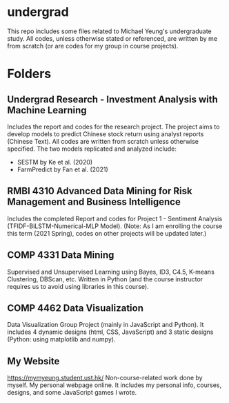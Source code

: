 # undergrad

This repo includes some files related to Michael Yeung's undergraduate study.
All codes, unless otherwise stated or referenced, are written by me from scratch (or are codes for my group in course projects).

# Folders
## Undergrad Research - Investment Analysis with Machine Learning
Includes the report and codes for the research project.
The project aims to develop models to predict Chinese stock return using analyst reports (Chinese Text).
All codes are written from scratch unless otherwise specified. The two models replicated and analyzed include:
- SESTM by Ke et al. (2020)
- FarmPredict by Fan et al. (2021)

## RMBI 4310 Advanced Data Mining for Risk Management and Business Intelligence
Includes the completed Report and codes for Project 1 - Sentiment Analysis (TFIDF-BiLSTM-Numerical-MLP Model). (Note: As I am enrolling the course this term (2021 Spring), codes on other projects will be updated later.)

## COMP 4331 Data Mining
Supervised and Unsupervised Learning using Bayes, ID3, C4.5, K-means Clustering, DBScan, etc.
Written in Python (and the course instructor requires us to avoid using libraries in this course).

## COMP 4462 Data Visualization
Data Visualization Group Project (mainly in JavaScript and Python). It includes 4 dynamic designs (html, CSS, JavaScript) and 3 static designs (Python: using matplotlib and numpy).

## My Website
https://mymyeung.student.ust.hk/
Non-course-related work done by myself. My personal webpage online. It includes my personal info, courses, designs, and some JavaScript games I wrote.
